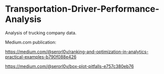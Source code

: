 # Transportation-Driver-Performance-Analysis
Analysis of trucking company data.

Medium.com publication:

https://medium.com/@serorl0v/ranking-and-optimization-in-analytics-practical-examples-b790f088e426

https://medium.com/@serorl0v/box-plot-pitfalls-e757c380eb76
